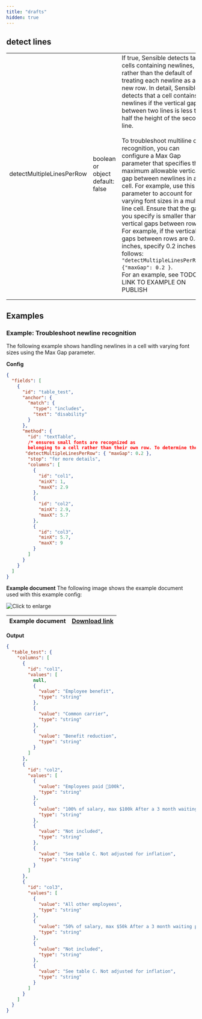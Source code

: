 ```yaml
---
title: "drafts"
hidden: true
---
```




## detect lines



|                           |                                               |                                                              |
| ------------------------- | --------------------------------------------- | ------------------------------------------------------------ |
| detectMultipleLinesPerRow | boolean<br/>or<br/>object<br/> default: false | If true, Sensible detects table cells containing newlines, rather than the default of treating each newline as a new row. In detail, Sensible detects that a cell contains newlines if the vertical gap between two lines is less than half the height of the second line.<br/><br/>To troubleshoot multiline cell recognition, you can configure a Max Gap parameter that specifies the maximum allowable vertical gap between newlines in a cell. For example, use this parameter to account for varying font sizes in a multi-line cell.  Ensure that the gap you specify is smaller than the vertical gaps between rows. For example, if the vertical gaps between rows are 0.3 inches, specify 0.2 inches as follows: <br/> `"detectMultipleLinesPerRow": {"maxGap": 0.2 }`.<br/>For an example, see TODO - LINK TO EXAMPLE ON PUBLISH |
|                           |                                               |                                                              |
|                           |                                               |                                                              |

## Examples

### Example: Troubleshoot newline recognition

The following example shows handling newlines in a cell with varying font sizes using the Max Gap parameter.

**Config**

```json
{
  "fields": [
    {
      "id": "table_test",
      "anchor": {
        "match": {
          "type": "includes",
          "text": "disability"
        }
      },
      "method": {
        "id": "textTable",
        /* ensures small fonts are recognized as 
        belonging to a cell rather than their own row. To determine the numeric value, measure the gap in inches between the small font-line and the larger-font line that succeeds it, and set this value to be a little larger than that gap */
       "detectMultipleLinesPerRow": { "maxGap": 0.2 },
        "stop": "for more details",
        "columns": [
          {
            "id": "col1",
            "minX": 1,
            "maxX": 2.9
          },
          {
            "id": "col2",
            "minX": 2.9,
            "maxX": 5.7
          },
          {
            "id": "col3",
            "minX": 5.7,
            "maxX": 9
          }
        ]
      }
    }
  ]
}

```

**Example document**
The following image shows the example document used with this example config:

![Click to enlarge](https://raw.githubusercontent.com/sensible-hq/sensible-docs/main/readme-sync/assets/v0/images/final/TB_D.png)

| Example document | [Download link](https://raw.githubusercontent.com/sensible-hq/sensible-docs/main/readme-sync/assets/v0/pdfs/TB_D.pdf) |
| ---------------- | ------------------------------------------------------------ |

**Output**

```json
{
  "table_test": {
    "columns": [
      {
        "id": "col1",
        "values": [
          null,
          {
            "value": "Employee benefit",
            "type": "string"
          },
          {
            "value": "Common carrier",
            "type": "string"
          },
          {
            "value": "Benefit reduction",
            "type": "string"
          }
        ]
      },
      {
        "id": "col2",
        "values": [
          {
            "value": "Employees paid 100k",
            "type": "string"
          },
          {
            "value": "100% of salary, max $100k After a 3 month waiting period",
            "type": "string"
          },
          {
            "value": "Not included",
            "type": "string"
          },
          {
            "value": "See table C. Not adjusted for inflation",
            "type": "string"
          }
        ]
      },
      {
        "id": "col3",
        "values": [
          {
            "value": "All other employees",
            "type": "string"
          },
          {
            "value": "50% of salary, max $50k After a 3 month waiting period",
            "type": "string"
          },
          {
            "value": "Not included",
            "type": "string"
          },
          {
            "value": "See table C. Not adjusted for inflation",
            "type": "string"
          }
        ]
      }
    ]
  }
}
```

